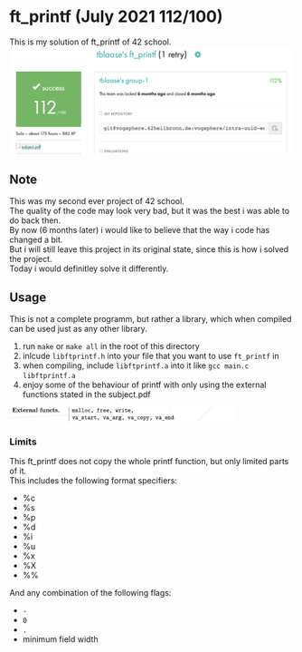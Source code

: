 # ft_printf (July 2021 112/100)
This is my solution of ft_printf of 42 school.
<img src="readme_additions/result.png">

## Note
This was my second ever project of 42 school.<br>
The quality of the code may look very bad, but it was the best i was able to do back then.<br>
By now (6 months later) i would like to believe that the way i code has changed a bit.<br>
But i will still leave this project in its original state, since this is how i solved the project.<br>
Today i would definitley solve it differently.<br>

## Usage
This is not a complete programm, but rather a library, which when compiled can be used just as any other library.

1. run `make` or `make all` in the root of this directory
2. inlcude `libftprintf.h` into your file that you want to use `ft_printf` in
3. when compiling, include `libftprintf.a` into it like `gcc main.c libftprintf.a`
4. enjoy some of the behaviour of printf with only using the external functions stated in the subject.pdf
<img src="readme_additions/functions.png" width="400"/>


### Limits
This ft_printf does not copy the whole printf function, but only limited parts of it.<br>
This includes the following format specifiers:

- %c
- %s
- %p
- %d
- %i
- %u
- %x
- %X
- %%

And any combination of the following flags:

- `-`
- `0`
- `.`
- minimum field width
